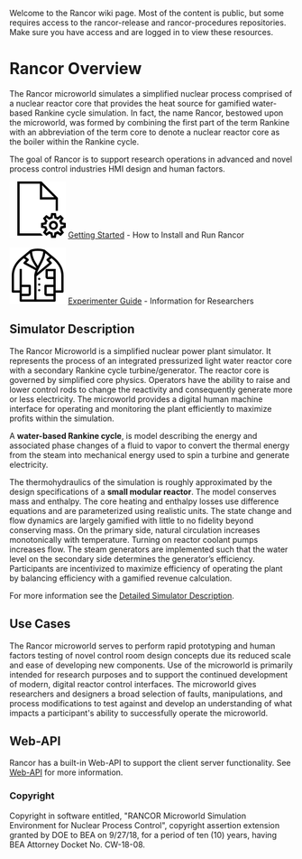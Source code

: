 Welcome to the Rancor wiki page. Most of the content is public, but some requires access to the rancor-release and rancor-procedures repositories. Make sure you have access and are logged in to view these resources.

# Rancor Overview
The Rancor microworld simulates a simplified nuclear process comprised of a nuclear reactor core that provides the heat source for gamified water-based Rankine cycle simulation. In fact, the name Rancor, bestowed upon the microworld, was formed by combining the first part of the term Rankine with an abbreviation of the term core to denote a nuclear reactor core as the boiler within the Rankine cycle.

The goal of Rancor is to support research operations in advanced and novel process control industries HMI design and human factors.

![Paper with Gear](wiki_icons/Setup.png)   [Getting Started](Getting-Started) - How to Install and Run Rancor

![Labcoat](wiki_icons/LabCoat.png)   [Experimenter Guide](Experimenter-Guide) - Information for Researchers

## Simulator Description

The Rancor Microworld is a simplified nuclear power plant simulator. It represents the process of an integrated pressurized light water reactor core with a secondary Rankine cycle turbine/generator. The reactor core is governed by simplified core physics. Operators have the ability to raise and lower control rods to change the reactivity and consequently generate more or less electricity. The microworld provides a digital human machine interface for operating and monitoring the plant efficiently to maximize profits within the simulation.

A **water-based Rankine cycle**, is model describing the energy and associated phase changes of a fluid to vapor to convert the thermal energy from the steam into mechanical energy used to spin a turbine and generate electricity.

The thermohydraulics of the simulation is roughly approximated by the design specifications of a **small modular reactor**. The model conserves mass and enthalpy. The core heating and enthalpy losses use difference equations and are parameterized using realistic units. The state change and flow dynamics are largely gamified with little to no fidelity beyond conserving mass. On the primary side, natural circulation increases monotonically with temperature. Turning on reactor coolant pumps increases flow. The steam generators are implemented such that the water level on the secondary side determines the generator’s efficiency. Participants are incentivized to maximize efficiency of operating the plant by balancing efficiency with a gamified revenue calculation.

For more information see the [Detailed Simulator Description](Detailed-Simulator-Description).

## Use Cases
The Rancor microworld serves to perform rapid prototyping and human factors testing of novel control room design concepts due its reduced scale and ease of developing new components. Use of the microworld is primarily intended for research purposes and to support the continued development of modern, digital reactor control interfaces. The microworld gives researchers and designers a broad selection of faults, manipulations, and process modifications to test against and develop an understanding of what impacts a participant's ability to successfully operate the microworld.

## Web-API

Rancor has a built-in Web-API to support the client server functionality. See [Web-API](Web-API) for more information.

### Copyright
Copyright in software entitled, "RANCOR Microworld Simulation Environment for Nuclear Process Control", copyright assertion extension granted by DOE to BEA on 9/27/18, for a period of ten (10) years, having BEA Attorney Docket No. CW-18-08.
